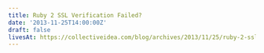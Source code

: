 ```yaml
---
title: Ruby 2 SSL Verification Failed?
date: '2013-11-25T14:00:00Z'
draft: false
livesAt: https://collectiveidea.com/blog/archives/2013/11/25/ruby-2-ssl-verification-failed
---
```

